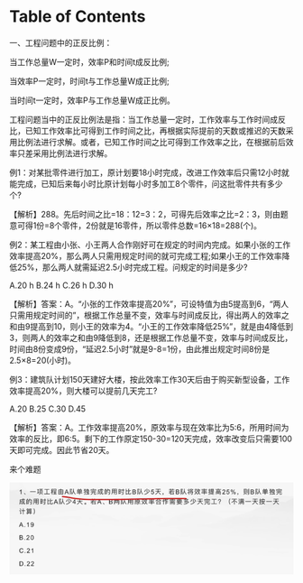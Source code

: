 # Table of Contents



一、工程问题中的正反比例：

当工作总量W一定时，效率P和时间t成反比例;

当效率P一定时，时间t与工作总量W成正比例;

当时间t一定时，效率P与工作总量W成正比例。



工程问题当中的正反比例法是指：当工作总量一定时，工作效率与工作时间成反比，已知工作效率比可得到工作时间之比，再根据实际提前的天数或推迟的天数采用比例法进行求解。或者，已知工作时间之比可得到工作效率之比，在根据前后效率只差采用比例法进行求解。



例1：对某批零件进行加工，原计划要18小时完成，改进工作效率后只需12小时就能完成，已知后来每小时比原计划每小时多加工8个零件，问这批零件共有多少个?

【解析】288。先后时间之比=18：12=3：2，可得先后效率之比=2：3，则由题意可得1份=8个零件，2份就是16零件，所以零件总数=16×18=288(个)。

例2：某工程由小张、小王两人合作刚好可在规定的时间内完成。如果小张的工作效率提高20%，那么两人只需用规定时间的就可完成工程;如果小王的工作效率降低25%，那么两人就需延迟2.5小时完成工程。问规定的时间是多少?

A.20 h B.24 h C.26 h D.30 h

【解析】答案：A。“小张的工作效率提高20%”，可设特值为由5提高到6，“两人只需用规定时间的”，根据工作总量不变，效率与时间成反比，得出两人的效率之和由9提高到10，则小王的效率为4。“小王的工作效率降低25%”，就是由4降低到3，则两人的效率之和由9降低到8，还是根据工作总量不变，效率与时间成反比，时间由8份变成9份，“延迟2.5小时”就是9-8=1份，由此推出规定时间8份是2.5×8=20(小时)。

例3：建筑队计划150天建好大楼，按此效率工作30天后由于购买新型设备，工作效率提高20%，则大楼可以提前几天完工?

A.20 B.25 C.30 D.45

【解析】答案：A。工作效率提高20%，原效率与现在效率比为5∶6，所用时间为效率的反比，即6∶5。剩下的工作原定150-30=120天完成，效率改变后只需要100天即可完成。因此节省20天。





来个难题

![image-20231113205428222](.images/image-20231113205428222.png)
